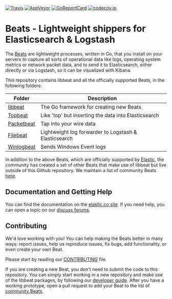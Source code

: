 [![Travis](https://travis-ci.org/elastic/beats.svg?branch=master)](https://travis-ci.org/elastic/beats)
[![AppVeyor](https://ci.appveyor.com/api/projects/status/p7y92i6pp2v7vnrd/branch/master?svg=true)](https://ci.appveyor.com/project/elastic-beats/beats/branch/master)
[![GoReportCard](http://goreportcard.com/badge/elastic/beats)](http://goreportcard.com/report/elastic/beats)
[![codecov.io](https://codecov.io/github/elastic/beats/coverage.svg?branch=master)](https://codecov.io/github/elastic/beats?branch=master)

# Beats - Lightweight shippers for Elasticsearch & Logstash

The [Beats](https://www.elastic.co/products/beats) are lightweight processes,
written in Go, that you install on your servers to capture all sorts of
operational data like logs, operating system metrics or network packet data,
and to send it to Elasticsearch, either directly or via Logstash, so it can be
visualized with Kibana.

This repository contains libbeat and all the officially supported Beats, in the
following folders:

Folder  | Description
--- | ---
[libbeat](https://github.com/elastic/beats/tree/master/libbeat) | The Go framework for creating new Beats
[Topbeat](https://github.com/elastic/beats/tree/master/topbeat) | Like 'top' but inserting the data into Elasticsearch
[Packetbeat](https://github.com/elastic/beats/tree/master/packetbeat) | Tap into your wire data
[Filebeat](https://github.com/elastic/beats/tree/master/filebeat) | Lightweight log forwarder to Logstash & Elasticsearch
[Winlogbeat](https://github.com/elastic/beats/tree/master/winlogbeat) | Sends Windows Event logs

In addition to the above Beats, which are officially supported by
[Elastic](elastic.co), the
community has created a set of other Beats that make use of libbeat but live
outside of this Github repository. We maintain a list of community Beats
[here](https://www.elastic.co/guide/en/beats/libbeat/master/community-beats.html).

## Documentation and Getting Help

You can find the documentation on the [elastic.co
site](https://www.elastic.co/guide/en/beats/libbeat/current/index.html). If you
need help, you can open a topic on our [discuss
forums](https://discuss.elastic.co/c/beats).

## Contributing

We'd love working with you! You can help making the Beats better in many ways:
report issues, help us reproduce issues, fix bugs, add functionality, or even
create your own Beat.

Please start by reading our [CONTRIBUTING](CONTRIBUTING.md) file.

If you are creating a new Beat, you don't need to submit the code to this
repository. You can simply start working in a new repository and make use of
the libbeat packages, by following our [developer
guide](https://www.elastic.co/guide/en/beats/libbeat/current/new-beat.html).
After you have a working prototype, open a pull request to add your Beat to the
list of [community
Beats](https://github.com/elastic/beats/blob/master/libbeat/docs/communitybeats.asciidoc).

